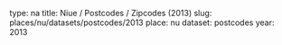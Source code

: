 type: na
title: Niue / Postcodes / Zipcodes (2013)
slug: places/nu/datasets/postcodes/2013
place: nu
dataset: postcodes
year: 2013
